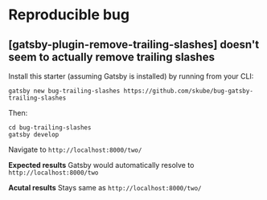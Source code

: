 # Reproducible bug 

## [gatsby-plugin-remove-trailing-slashes] doesn't seem to actually remove trailing slashes 

Install this starter (assuming Gatsby is installed) by running from your CLI:
```
gatsby new bug-trailing-slashes https://github.com/skube/bug-gatsby-trailing-slashes
```
Then:
```
cd bug-trailing-slashes
gatsby develop
```

Navigate to `http://localhost:8000/two/`

**Expected results**
Gatsby would automatically resolve to `http://localhost:8000/two`

**Acutal results**
Stays same as `http://localhost:8000/two/`